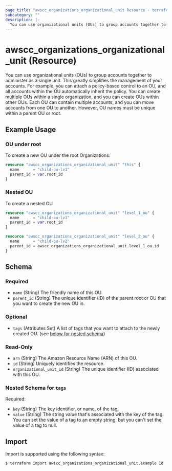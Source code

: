 ```yaml
---
page_title: "awscc_organizations_organizational_unit Resource - terraform-provider-awscc"
subcategory: ""
description: |-
  You can use organizational units (OUs) to group accounts together to administer as a single unit. This greatly simplifies the management of your accounts. For example, you can attach a policy-based control to an OU, and all accounts within the OU automatically inherit the policy. You can create multiple OUs within a single organization, and you can create OUs within other OUs. Each OU can contain multiple accounts, and you can move accounts from one OU to another. However, OU names must be unique within a parent OU or root.
---
```


# awscc_organizations_organizational_unit (Resource)

You can use organizational units (OUs) to group accounts together to administer as a single unit. This greatly simplifies the management of your accounts. For example, you can attach a policy-based control to an OU, and all accounts within the OU automatically inherit the policy. You can create multiple OUs within a single organization, and you can create OUs within other OUs. Each OU can contain multiple accounts, and you can move accounts from one OU to another. However, OU names must be unique within a parent OU or root.

## Example Usage

### OU under root
To create a new OU under the root Organizations:

```terraform
resource "awscc_organizations_organizational_unit" "this" {
  name      = "child-ou-lv1"
  parent_id = var.root_id
}
```

### Nested OU
To create a nested OU

```terraform
resource "awscc_organizations_organizational_unit" "level_1_ou" {
  name      = "child-ou-lv1"
  parent_id = var.root_id
}

resource "awscc_organizations_organizational_unit" "level_2_ou" {
  name      = "child-ou-lv2"
  parent_id = awscc_organizations_organizational_unit.level_1_ou.id
}
```

<!-- schema generated by tfplugindocs -->
## Schema

### Required

- `name` (String) The friendly name of this OU.
- `parent_id` (String) The unique identifier (ID) of the parent root or OU that you want to create the new OU in.

### Optional

- `tags` (Attributes Set) A list of tags that you want to attach to the newly created OU. (see [below for nested schema](#nestedatt--tags))

### Read-Only

- `arn` (String) The Amazon Resource Name (ARN) of this OU.
- `id` (String) Uniquely identifies the resource.
- `organizational_unit_id` (String) The unique identifier (ID) associated with this OU.

<a id="nestedatt--tags"></a>
### Nested Schema for `tags`

Required:

- `key` (String) The key identifier, or name, of the tag.
- `value` (String) The string value that's associated with the key of the tag. You can set the value of a tag to an empty string, but you can't set the value of a tag to null.

## Import

Import is supported using the following syntax:

```shell
$ terraform import awscc_organizations_organizational_unit.example Id
```